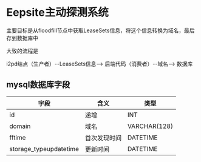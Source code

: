 # Eepsite主动探测系统

主要目标是从floodfill节点中获取LeaseSets信息，将这个信息转换为域名，最后存到数据库中

大致的流程是

i2pd结点（生产者）--LeaseSets信息--> 后端代码（消费者）--域名--> 数据库

## mysql数据库字段

| 字段 | 含义 | 类型 |
| --- | --- | --- |
| id | 递增 | INT |
| domain | 域名 | VARCHAR(128) |
| fftime | 首次发现时间 | DATETIME |
| storage_typeupdatetime | 更新时间 | DATETIME |